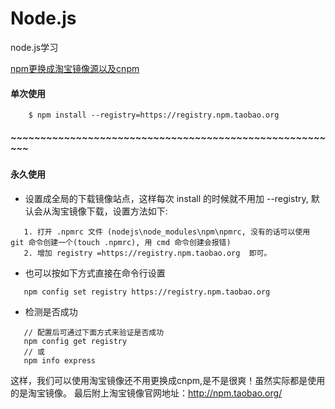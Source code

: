 # Node.js
node.js学习


[npm更换成淘宝镜像源以及cnpm](https://www.jianshu.com/p/fae87fef8ad0)

#### 单次使用
```base
    $ npm install --registry=https://registry.npm.taobao.org 
```

##### ~~~~~~~~~~~~~~~~~~~~~~~~~~~~~~~~~~~~~~~~~~~~~~~~~~~~~~~~

#### 永久使用 
 + 设置成全局的下载镜像站点，这样每次 install 的时候就不用加 --registry, 
   默认会从淘宝镜像下载，设置方法如下:
  ```base
     1. 打开 .npmrc 文件 (nodejs\node_modules\npm\npmrc, 没有的话可以使用 git 命令创建一个(touch .npmrc), 用 cmd 命令创建会报错) 
     2. 增加 registry =https://registry.npm.taobao.org  即可。
  ```
 + 也可以按如下方式直接在命令行设置
 ```base
    npm config set registry https://registry.npm.taobao.org
 ``` 
 + 检测是否成功
 ```base
    // 配置后可通过下面方式来验证是否成功
    npm config get registry
    // 或
    npm info express
 ```
 这样，我们可以使用淘宝镜像还不用更换成cnpm,是不是很爽！虽然实际都是使用的是淘宝镜像。
 最后附上淘宝镜像官网地址：http://npm.taobao.org/